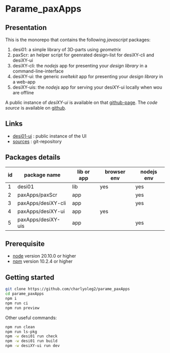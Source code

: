 Parame\_paxApps
===============


Presentation
------------

This is the monorepo that contains the following *javascript* packages:

1. desi01: a simple library of 3D-parts using *geometrix*
2. paxScr: an helper script for geenrated design-list for desiXY-cli and desiXY-ui
3. desiXY-cli: the *nodejs* app for presenting your *design library* in a command-line-interface
4. desiXY-ui: the generic *sveltekit* app for presenting your *design library* in a web-app
5. desiXY-uis: the *nodejs* app for serving your desiXY-ui locally when wou are offline

A public instance of *desiXY-ui* is available on that [github-page](https://charlyoleg2.github.io/parame_paxApps/).
The *code source* is available on [github](https://github.com/charlyoleg2/parame_paxApps).


Links
-----

- [desi01-ui](https://charlyoleg2.github.io/parame_paxApps/) : public instance of the UI
- [sources](https://github.com/charlyoleg2/parame_paxApps) : git-repository


Packages details
----------------

| id | package name        | lib or app | browser env | nodejs env |
|----|---------------------|------------|-------------|------------|
| 1  | desi01              | lib        | yes         | yes        |
| 2  | paxApps/paxScr      | app        |             | yes        |
| 3  | paxApps/desiXY-cli  | app        |             | yes        |
| 4  | paxApps/desiXY-ui   | app        | yes         |            |
| 5  | paxApps/desiXY-uis  | app        |             | yes        |


Prerequisite
------------

- [node](https://nodejs.org) version 20.10.0 or higher
- [npm](https://docs.npmjs.com/cli/v7/commands/npm) version 10.2.4 or higher


Getting started
---------------

```bash
git clone https://github.com/charlyoleg2/parame_paxApps
cd parame_paxApps
npm i
npm run ci
npm run preview
```

Other useful commands:
```bash
npm run clean
npm run ls-pkg
npm -w desi01 run check
npm -w desi01 run build
npm -w desiXY-ui run dev
```


